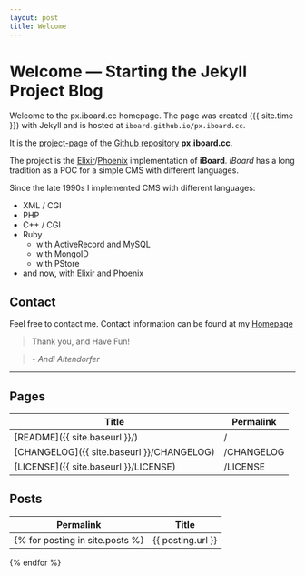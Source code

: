 ```yaml
---
layout: post
title: Welcome
---
```


# Welcome — Starting the Jekyll Project Blog

Welcome to the px.iboard.cc homepage. The page was created ({{ site.time }}) 
with Jekyll and is hosted at `iboard.github.io/px.iboard.cc`.

It is the [project-page][] of the [Github repository][] **px.iboard.cc**.

The project is the [Elixir][]/[Phoenix][] implementation of **iBoard**.
*iBoard* has a long tradition as a POC for a simple CMS with different
languages.

Since the late 1990s I implemented CMS with different languages:

 - XML / CGI
 - PHP
 - C++ / CGI
 - Ruby
   - with ActiveRecord and MySQL
   - with MongoID
   - with PStore
 - and now, with Elixir and Phoenix

## Contact

Feel free to contact me. Contact information can be found at my [Homepage][]

> Thank you, and Have Fun!

> \- *Andi Altendorfer*

----

## Pages

| Title | Permalink |
|---------|-----------|
| [README]({{ site.baseurl }}/)| / |
| [CHANGELOG]({{ site.baseurl }}/CHANGELOG)| /CHANGELOG |
| [LICENSE]({{ site.baseurl }}/LICENSE)| /LICENSE |

## Posts

|**Permalink**|**Title**|
|---------|-------------|
{% for posting in site.posts %}| {{ posting.url }} | <b>[{{ posting.title }}]({{ site.url }}{{ site.baseurl }}/{{ posting.url }})</b> | 
{% endfor %}



[project-page]: http://iboard.github.io/px.iboard.cc/ 
[Github repository]: http://github.com/iboard/px.iboard.cc/ 
[Elixir]: http://elixir_lang.org/
[Phoenix]: http://www.phoenixframework.org/
[Homepage]: http://altendorfer.at
